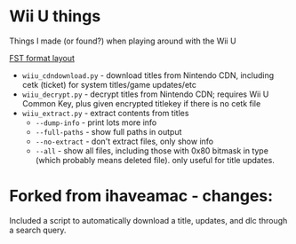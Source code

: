 # Wii U things
Things I made (or found?) when playing around with the Wii U

[FST format layout](https://github.com/ihaveamac/wiiu-things/wiki/FST)

* `wiiu_cdndownload.py` - download titles from Nintendo CDN, including cetk (ticket) for system titles/game updates/etc
* `wiiu_decrypt.py` - decrypt titles from Nintendo CDN; requires Wii U Common Key, plus given encrypted titlekey if there is no cetk file
* `wiiu_extract.py` - extract contents from titles
  * `--dump-info` - print lots more info
  * `--full-paths` - show full paths in output
  * `--no-extract` - don't extract files, only show info
  * `--all` - show all files, including those with 0x80 bitmask in type (which probably means deleted file). only useful for title updates.

# Forked from ihaveamac - changes:

Included a script to automatically download a title, updates, and dlc through a search query.
